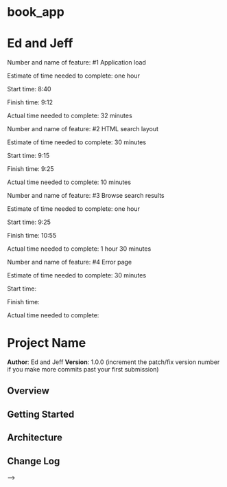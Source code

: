 # book_app
# Ed and Jeff


Number and name of feature: #1 Application load

Estimate of time needed to complete: one hour

Start time: 8:40

Finish time: 9:12

Actual time needed to complete: 32 minutes

Number and name of feature: #2 HTML search layout

Estimate of time needed to complete: 30 minutes

Start time: 9:15

Finish time: 9:25

Actual time needed to complete: 10 minutes

Number and name of feature: #3 Browse search results

Estimate of time needed to complete: one hour

Start time: 9:25

Finish time: 10:55

Actual time needed to complete: 1 hour 30 minutes

Number and name of feature: #4 Error page

Estimate of time needed to complete: 30 minutes

Start time: 

Finish time: 

Actual time needed to complete: 

# Project Name

**Author**: Ed and Jeff
**Version**: 1.0.0 (increment the patch/fix version number if you make more commits past your first submission)

## Overview
<!-- Provide a high level overview of what this application is and why you are building it, beyond the fact that it's an assignment for a Code 301 class. (i.e. What's your problem domain?) -->

## Getting Started
<!-- What are the steps that a user must take in order to build this app on their own machine and get it running? -->

## Architecture
<!-- Provide a detailed description of the application design. What technologies (languages, libraries, etc) you're using, and any other relevant design information. -->

## Change Log
<!-- Use this area to document the iterative changes made to your application as each feature is successfully implemented. Use time stamps. Here's an examples:

01-01-2001 4:59pm - Application now has a fully-functional express server, with GET and POST routes for the book resource.

## Credits and Collaborations
<!-- Give credit (and a link) to other people or resources that helped you build this application. -->
-->